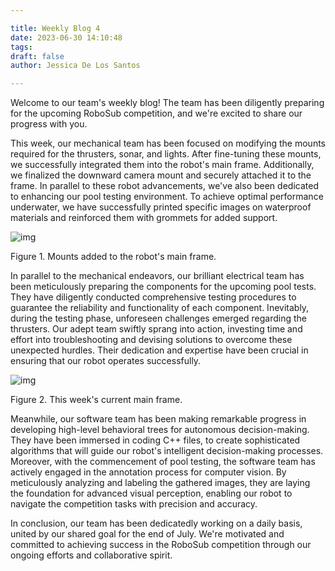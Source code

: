 ```yaml
---

title: Weekly Blog 4
date: 2023-06-30 14:10:48
tags:
draft: false
author: Jessica De Los Santos

---
```


Welcome to our team's weekly blog! The team has been diligently preparing for the upcoming RoboSub competition, and we're excited to share our progress with you. 

This week, our mechanical team has been focused on modifying the mounts required for the thrusters, sonar, and lights. After fine-tuning these mounts, we successfully integrated them into the robot's main frame. Additionally, we finalized the downward camera mount and securely attached it to the frame. In parallel to these robot advancements, we've also been dedicated to enhancing our pool testing environment. To achieve optimal performance underwater, we have successfully printed specific images on waterproof materials and reinforced them with grommets for added support. 

![img](/assets/Weekly-Blog-4/1.png)

Figure 1. Mounts added to the robot's main frame. 

In parallel to the mechanical endeavors, our brilliant electrical team has been meticulously preparing the components for the upcoming pool tests. They have diligently conducted comprehensive testing procedures to guarantee the reliability and functionality of each component. Inevitably, during the testing phase, unforeseen challenges emerged regarding the thrusters. Our adept team swiftly sprang into action, investing time and effort into troubleshooting and devising solutions to overcome these unexpected hurdles. Their dedication and expertise have been crucial in ensuring that our robot operates successfully. 

![img](/assets/Weekly-Blog-4/2.png)

Figure 2. This week's current main frame. 

Meanwhile, our software team has been making remarkable progress in developing high-level behavioral trees for autonomous decision-making. They have been immersed in coding C++ files, to create sophisticated algorithms that will guide our robot's intelligent decision-making processes. Moreover, with the commencement of pool testing, the software team has actively engaged in the annotation process for computer vision. By meticulously analyzing and labeling the gathered images, they are laying the foundation for advanced visual perception, enabling our robot to navigate the competition tasks with precision and accuracy.

In conclusion, our team has been dedicatedly working on a daily basis, united by our shared goal for the end of July. We're motivated and committed to achieving success in the RoboSub competition through our ongoing efforts and collaborative spirit.

